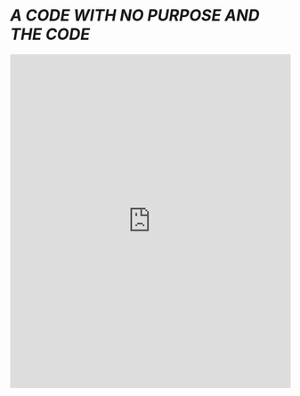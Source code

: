 # _**A CODE WITH NO PURPOSE AND THE CODE**_
<iframe width="100%" height="600px" style="border:none;background:white;" src="https://macoutreach.rocks/share/9267b362">


module TestCode exposing (..)

import GraphicSVG exposing (..)
import GraphicSVG.App exposing (..)

myShapes model = case model.state of 
                  Home->
                   [ 
                    rectangle 192 128
                    |> filled model.col
                    |> if model.h == model.sizeX && model.v == model.sizeY then notifyTapAt Click else notifyTap Nothing
                    ,
                    roundedRect 80 20 2
                    |> filled green
                    |> move (-70, -60)
                    ,
                    text ("PosX:" ++ String.fromFloat model.sizeX ) 
                    |> size 7
                    |> filled black
                    |> move (-90, -60)
                    ,
                    text ("PosY:" ++ String.fromFloat model.sizeY) 
                    |> size 7 
                    |> filled black
                    |> move (-60, -60)
                    ,
                    roundedRect 90 30 2
                    |> filled red 
                    |> move (70, 60)
                    ,
                    text ("Your Score =" ++ String.fromFloat model.t)
                    |> size 7
                    |> filled white
                    |> move (30, 52.5)
                    ,
                    text(String.fromFloat model.h)
                    |> size 7
                    |> filled white
                    ,
                    text(String.fromFloat model.v)
                    |> size 7
                    |> filled white
                    |> move(10, 0)
                    ,
                    movePacman model.facing model 
                    |> move (model.h, model.v)
                    ,
                    coin model 
                    |> move (model.sizeX, model.sizeY )
                    ] 
                  Win ->
                   [
                    text"Game Over"
                    |> centered
                    |> size 7
                    |> filled (hsl model.time 0 0)
                    ]

pacman model = group [ wedge 5 (clamp 0.75 1 (abs((sin(model.time*10)))))
                |> filled yellow -- you can add more design here!!!
                ,
                oval 1 1.5
                |> filled black 
                |> move (-0.5,3)
              ]

coin model= group [ 
                circle 2 
                |> filled orange
              ]

type State = Home
            | Win

type Msg = Tick Float GetKeyState 
            | Click (Float,Float)
            | Nothing 
            | GoToWin

type Facing = Up 
            | Down
            | Left
            | Right
            | TopLeft
            | TopRight
            | DownLeft
            | DownRight




movePacman facing model = case model.facing of -- these are the directions that pacman can face. For now it only uses the |> rotate, however you might have to use |> mirrorX or mirrorY 
                              Up -> pacman model |> rotate (degrees -90)
                              Down -> pacman model |> rotate (degrees 90)
                              Left -> pacman model |> rotate (degrees 0)
                              Right -> pacman model |> mirrorX
                              TopLeft -> pacman model |> rotate (degrees 45)
                              DownRight -> pacman model |> rotate (degrees 45) |> mirrorX
                              DownLeft -> pacman model |> rotate (degrees -45)
                              TopRight -> pacman model |> rotate (degrees -45) |> mirrorX



update msg model = 
                  case msg of
                    Tick t (_,(nx,ny),_)
                       ->  { model
                           | time = t
                          , h = if toFloat(round(model.h)) > model.sizeX then model.h - 1 else if toFloat(round(model.h)) < model.sizeX then model.h + 1 else model.sizeX
                          , v = if model.v > model.sizeY then model.v - 1 else if model.v < model.sizeY then model.v + 1 else model.sizeY
                          , t = if model.v == model.sizeY && model.h == model.sizeX then model.t + 1 else if abs(model.time) >= 9 then model.t - model.t else model.t
                          , facing = if model.h < model.sizeX && model.v < model.sizeY then TopRight else if model.h < model.sizeX && model.v > model.sizeY then DownRight else if model.h > model.sizeX && model.v > model.sizeY then TopLeft else if model.h > model.sizeX && model.v < model.sizeY then DownLeft else if model.h > model.sizeX then Left  else if model.h < model.sizeX then Right else if model.v < model.sizeY then Up else if model.v > model.sizeY then Down else model.facing
                           }
                    Click (x,y) -> { model | sizeX = toFloat(round(x)), sizeY = toFloat(round(y)), score = model.score + 1, col = blue } 
                    Nothing -> { model | col = red } 
                    GoToWin ->
                      case model.state of 
                          Home -> { model | state = Win}
                          otherwise ->
                            model

init = { time = 0, v = 0, h = 0, value = 0.75, facing = Up, sizeX = 0, sizeY = 0, t = 0, score = 0, col = red, state = Home}



main = gameApp Tick { model = init, view = view, update = update, title = "Game Slot"}


view model =
    collage 192 128 (myShapes model)
    
## There are always ways to have, even during quarantine fun whether it be by Making games or Playing them!
##  **Have Fun**
